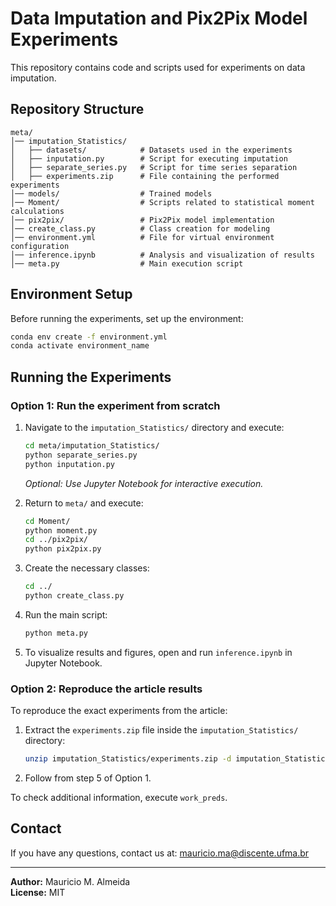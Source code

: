 # Data Imputation and Pix2Pix Model Experiments

This repository contains code and scripts used for experiments on data imputation.

## Repository Structure

```
meta/
│── imputation_Statistics/
│   ├── datasets/            # Datasets used in the experiments
│   ├── inputation.py        # Script for executing imputation
│   ├── separate_series.py   # Script for time series separation
│   ├── experiments.zip      # File containing the performed experiments
│── models/                  # Trained models
│── Moment/                  # Scripts related to statistical moment calculations
│── pix2pix/                 # Pix2Pix model implementation
│── create_class.py          # Class creation for modeling
│── environment.yml          # File for virtual environment configuration
│── inference.ipynb          # Analysis and visualization of results
│── meta.py                  # Main execution script
```

## Environment Setup

Before running the experiments, set up the environment:

```bash
conda env create -f environment.yml
conda activate environment_name
```

## Running the Experiments

### Option 1: Run the experiment from scratch

1. Navigate to the `imputation_Statistics/` directory and execute:

    ```bash
    cd meta/imputation_Statistics/
    python separate_series.py
    python inputation.py
    ```
    *Optional: Use Jupyter Notebook for interactive execution.*

2. Return to `meta/` and execute:

    ```bash
    cd Moment/
    python moment.py
    cd ../pix2pix/
    python pix2pix.py
    ```

3. Create the necessary classes:

    ```bash
    cd ../
    python create_class.py
    ```

4. Run the main script:

    ```bash
    python meta.py
    ```

5. To visualize results and figures, open and run `inference.ipynb` in Jupyter Notebook.

### Option 2: Reproduce the article results

To reproduce the exact experiments from the article:

1. Extract the `experiments.zip` file inside the `imputation_Statistics/` directory:
    ```bash
    unzip imputation_Statistics/experiments.zip -d imputation_Statistics/
    ```
2. Follow from step 5 of Option 1.

To check additional information, execute `work_preds`.

## Contact

If you have any questions, contact us at: mauricio.ma@discente.ufma.br

---

**Author:** Mauricio M. Almeida  
**License:** MIT
